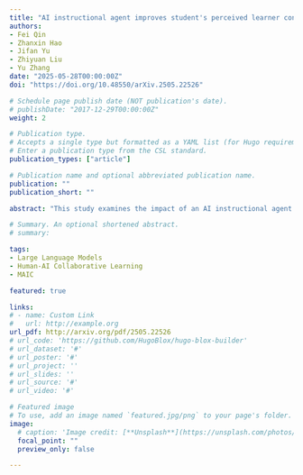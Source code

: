 ```yaml
---
title: "AI instructional agent improves student's perceived learner control and learning outcome: empirical evidence from a randomized controlled trial"
authors:
- Fei Qin
- Zhanxin Hao
- Jifan Yu
- Zhiyuan Liu
- Yu Zhang
date: "2025-05-28T00:00:00Z"
doi: "https://doi.org/10.48550/arXiv.2505.22526"

# Schedule page publish date (NOT publication's date).
# publishDate: "2017-12-29T00:00:00Z"
weight: 2

# Publication type.
# Accepts a single type but formatted as a YAML list (for Hugo requirements).
# Enter a publication type from the CSL standard.
publication_types: ["article"]

# Publication name and optional abbreviated publication name.
publication: ""
publication_short: ""

abstract: "This study examines the impact of an AI instructional agent on students' perceived learner control and academic performance in a medium demanding course with lecturing as the main teaching strategy. Based on a randomized controlled trial, three instructional conditions were compared: a traditional human teacher, a self-paced MOOC with chatbot support, and an AI instructional agent capable of delivering lectures and responding to questions in real time. Students in the AI instructional agent group reported significantly higher levels of perceived learner control compared to the other groups. They also completed the learning task more efficiently and engaged in more frequent interactions with the instructional system. Regression analyzes showed that perceived learner control positively predicted post-test performance, with behavioral indicators such as reduced learning time and higher interaction frequency supporting this relationship. These findings suggest that AI instructional agents, when designed to support personalized pace and responsive interaction, can enhance both students' learning experience and learning outcomes."

# Summary. An optional shortened abstract.
# summary: 

tags:
- Large Language Models
- Human-AI Collaborative Learning
- MAIC

featured: true

links:
# - name: Custom Link
#   url: http://example.org
url_pdf: http://arxiv.org/pdf/2505.22526
# url_code: 'https://github.com/HugoBlox/hugo-blox-builder'
# url_dataset: '#'
# url_poster: '#'
# url_project: ''
# url_slides: ''
# url_source: '#'
# url_video: '#'

# Featured image
# To use, add an image named `featured.jpg/png` to your page's folder. 
image:
  # caption: 'Image credit: [**Unsplash**](https://unsplash.com/photos/s9CC2SKySJM)'
  focal_point: ""
  preview_only: false

---
```


<!-- This work is driven by the results in my [previous paper](/publication/conference-paper/) on LLMs.

{{% callout note %}}
Create your slides in Markdown - click the *Slides* button to check out the example.
{{% /callout %}}

Add the publication's **full text** or **supplementary notes** here. You can use rich formatting such as including [code, math, and images](https://docs.hugoblox.com/content/writing-markdown-latex/). -->
